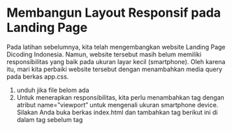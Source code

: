 # Membangun Layout Responsif pada Landing Page
Pada latihan sebelumnya, kita telah mengembangkan website Landing Page Dicoding Indonesia. Namun, website tersebut masih belum memiliki responsibilitas yang baik pada ukuran layar kecil (smartphone). Oleh karena itu, mari kita perbaiki website tersebut dengan menambahkan media query pada berkas app.css.

1. unduh jika file belom ada
2. Untuk menerapkan responsibilitas, kita perlu menambahkan tag <meta> dengan atribut name=”viewport” untuk mengenali ukuran smartphone device. Silakan Anda buka berkas index.html dan tambahkan tag <meta> berikut ini di dalam tag <head> sebelum tag <title>.

 <head>
    <meta charset="UTF-8" /> 
    <!-- yang d tambahakan di bawah ini -->
    <meta name="viewport" content="width=device-width, initial-scale=1.0">
 
    <title>Landing Page Dicoding Indonesia</title>
 
    <!-- Kode lainnya disembunyikan -->
  </head>

  3. Jika sudah, kita bisa mulai memperbaiki layout di layar yang kecil. Silakan buka berkas app.css dan tambahkan kode media query yang bercetak tebal berikut.
  /* Medium devices (landscape tablets, 768px and down) */
@media screen and (max-width: 768px) {}

Kita akan menambahkan beberapa properti yang diperlukan agar browser dapat menerapkan CSS sesuai ukuran layar yang ditentukan pada media query di atas.

4. Hal pertama yang perlu kita sesuaikan adalah navbar container. Tampilan dari navbar pada ukuran desktop
atau laptop sudah baik, tetapi bila kita lihat pada ukuran kecil akan terjadi overflow atau teks dari tautan navigasi menjadi turun. Oleh karena itu, kita perlu mengubah value dari properti flex-direction menjadi column. Tambahkan properti tersebut pada navbar container sebagai berikut.

@media screen and (max-width: 768px) {
  header.navbar-container {
    flex-direction: column;
  }
}

5. Jika kita perhatikan, kita telah berhasil mengubah flex-direction menjadi column. Namun, jika kita kecilkan lagi ukuran layarnya di bawah 462px, terdapat konten dari tautan navigasi yang turun.

![Alt text](image-12.png)

Oleh karena itu, kita perlu menerapkan properti flex-wrap: wrap pada elemen <ul>. Silakan tambahkan kode CSS berikut ini.

 header.navbar-container .nav-list ul {
    flex-wrap: wrap;
    column-gap: .5rem;
  }

6. Selanjutnya, kita akan memperbaiki konten utama. Di sini kasus yang terjadi adalah sama dengan sebelumnya, yaitu terjadi overflow jika ditampilkan pada viewport dengan ukuran width yang kecil. Oleh karena itu, kita tambahkan properti flex-direction: column pada elemen main .content sebagai berikut.

  main .content {
    flex-direction: column;
    gap: 2rem;
  }

  Jika proyek kembali dijalankan, tampilan halaman pada breakpoint di bawah 768 pixel akan tampak seperti berikut.

  ![Alt text](image-13.png)

  7. Kemudian, kita juga akan mengubah beberapa hal seperti padding, font-size, dan order. Hal ini dikarenaan tampilan di desktop tidak sesuai jika ditampilkan di layar kecil. Tambahkan kode berikut.

  main .content .content-description .title {
    font-size: 3rem;
  }
 
  main .content .content-description p {
    font-size: 1rem;
  }
 
  main .content .content-image {
    order: -1;
  }

  Jika dilihat, kita menerapkan properti order pada elemen div.content-image. Fungsi dari properti ini adalah mengatur urutan peletakkan dari susunan flex-items. Secara default, valuenya adalah 0. Namun, jika kita berikan -1, flex-item yang bersangkutan akan ditempatkan pada urutan awal. Bila proyek dijalankan melalui browser, tampilannya akan terlihat seperti berikut.

  ![Alt text](image-14.png)

  8. Saat ini, keseluruhan kode akan menjadi seperti berikut.

9. finish